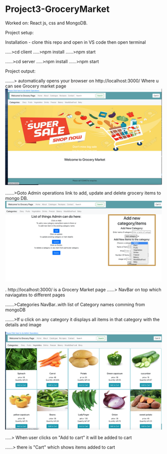 # Project3-GroceryMarket

Worked on: React js, css and MongoDB.

Project setup:

Installation - clone this repo and open in VS code then open terminal

.....>cd client .....>npm install ......>npm start

 ......>cd server .....>npm install ......>npm start

Project output:

.......> automatically opens your browser on http://localhost:3000/ Where u can see Grocery market page
![](client/src/components/images/3.home.png)

.......>Goto Admin operations link to add, update and delete grocery items to mongo DB.
![](client/src/components/images/admin.png)

. http://localhost:3000/  is a Grocery Market page
......> NavBar on top which naviagates to different pages

.......>Categories NavBar..with list of Category names comming from mongoDB

.......>If u click on any category it displays all items in that category with the details and image

![](client/src/components/images/itemsDisplay.png)

.....> When user clicks on "Add to cart" it will be added to cart

......> there is "Cart" which shows items added to cart